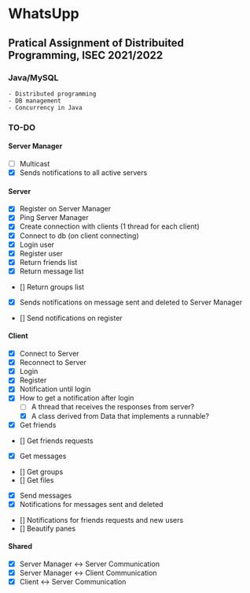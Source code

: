 # WhatsUpp
## Pratical Assignment of Distribuited Programming, ISEC 2021/2022

### Java/MySQL
    - Distributed programming
    - DB management
    - Concurrency in Java

### TO-DO
#### Server Manager
- [ ] Multicast
- [X] Sends notifications to all active servers

#### Server
- [X] Register on Server Manager
- [X] Ping Server Manager
- [X] Create connection with clients (1 thread for each client)
- [X] Connect to db (on client connecting)
- [X] Login user
- [X] Register user 
- [X] Return friends list
- [X] Return message list
- [] Return groups list
- [X] Sends notifications on message sent and deleted to Server Manager
- [] Send notifications on register

#### Client
- [X] Connect to Server
- [X] Reconnect to Server
- [X] Login
- [X] Register
- [X] Notification until login
- [X] How to get a notification after login
    - [ ] A thread that receives the responses from server?
    - [X] A class derived from Data that implements a runnable?
- [X] Get friends
- [] Get friends requests
- [X] Get messages
- [] Get groups
- [] Get files
- [X] Send messages
- [X] Notifications for messages sent and deleted
- [] Notifications for friends requests and new users
- [] Beautify panes

#### Shared
- [X] Server Manager <-> Server Communication
- [X] Server Manager <-> Client Communication
- [X] Client <-> Server Communication